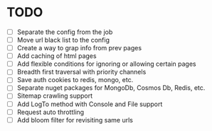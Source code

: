 ﻿# TODO
- [ ] Separate the config from the job
- [ ] Move url black list to the config
- [ ] Create a way to grap info from prev pages
- [ ] Add caching of html pages
- [ ] Add flexible conditions for ignoring or allowing certain pages
- [ ] Breadth first traversal with priority channels
- [ ] Save auth cookies to redis, mongo, etc.
- [ ] Separate nuget packages for MongoDb, Cosmos Db, Redis, etc.
- [ ] Sitemap crawling support
- [ ] Add LogTo method with Console and File support
- [ ] Request auto throttling
- [ ] Add bloom filter for revisiting same urls